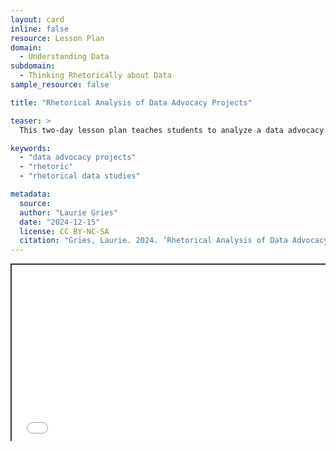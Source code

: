 ```yaml
---
layout: card
inline: false
resource: Lesson Plan
domain:
  - Understanding Data
subdomain:
  - Thinking Rhetorically about Data
sample_resource: false

title: "Rhetorical Analysis of Data Advocacy Projects"

teaser: >
  This two-day lesson plan teaches students to analyze a data advocacy project in order to deepen their abilities to identify the rhetorical situations of data advocacy projects and understand how they are rhetorically designed to meet a community’s or organizations’ advocacy goals.

keywords:
  - "data advocacy projects"
  - "rhetoric"
  - "rhetorical data studies"

metadata:
  source:
  author: "Laurie Gries"
  date: "2024-12-15"
  license: CC BY-NC-SA
  citation: "Gries, Laurie. 2024. ‘Rhetorical Analysis of Data Advocacy Projects.’ Data Advocacy for All, University of Colorado Boulder."
---
```


<div style="position: relative; padding-bottom: 56.25%; height: 0; overflow: hidden;"><iframe src="../assets/pdf/Lesson Plan- Data Storytelling for Advocacy.pdf" width="100%" title="Lesson Plan- Data Storytelling for Advocacy.pdf" style="border:2px #323639 solid; position: absolute; top: 0; left: 0; right: 0; bottom: 0; height: 100%; max-width: 100%;"></iframe></div>

